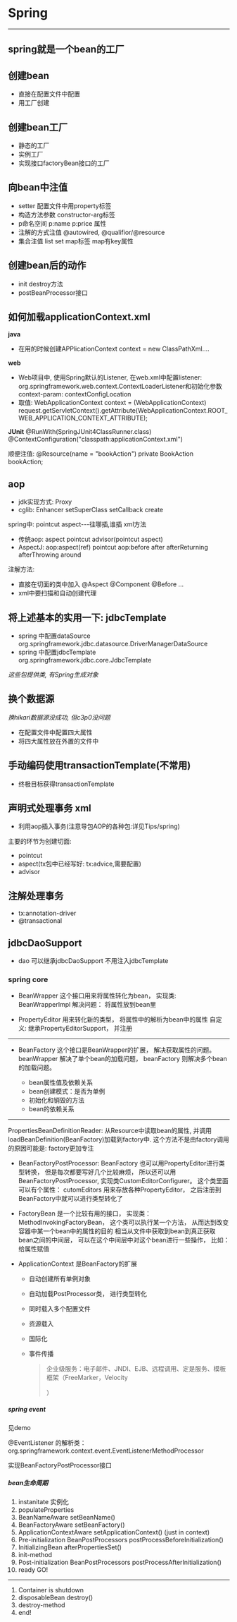 # Spring #
---

## spring就是一个bean的工厂 ##

## 创建bean
- 直接在配置文件中配置
- 用工厂创建

## 创建bean工厂
- 静态的工厂
- 实例工厂
- 实现接口factoryBean接口的工厂

## 向bean中注值
- setter 配置文件中用property标签
- 构造方法参数 constructor-arg标签
- p命名空间 p:name  p:price 属性
- 注解的方式注值 @autowired, @qualifior/@resource
- 集合注值 list set map标签 map有key属性

## 创建bean后的动作
- init destroy方法
- postBeanProcessor接口

## 如何加载applicationContext.xml

**java**
- 在用的时候创建APPlicationContext context = new  ClassPathXml....

**web**

- Web项目中, 使用Spring默认的Listener, 在web.xml中配置listener: org.springframework.web.context.ContextLoaderListener和初始化参数context-param: contextConfigLocation
- 取值: 
	WebApplicationContext context = (WebApplicationContext) request.getServletContext().getAttribute(WebApplicationContext.ROOT_WEB_APPLICATION_CONTEXT_ATTRIBUTE);

**JUnit**
	@RunWith(SpringJUnit4ClassRunner.class)
	@ContextConfiguration("classpath:applicationContext.xml")

顺便注值:
	@Resource(name = "bookAction")
	private BookAction bookAction;

## aop

- jdk实现方式: Proxy
- cglib: Enhancer setSuperClass setCallback create


spring中: pointcut aspect---往哪插,谁插
xml方法
- 传统aop: aspect pointcut advisor(pointcut aspect)
- AspectJ: aop:aspect(ref) pointcut aop:before after afterReturning afterThrowing around

注解方法:
- 直接在切面的类中加入 @Aspect @Component @Before ...
- xml中要扫描和自动创建代理

## 将上述基本的实用一下: jdbcTemplate

- spring 中配置dataSource org.springframework.jdbc.datasource.DriverManagerDataSource
- spring 中配置jdbcTemplate org.springframework.jdbc.core.JdbcTemplate

*这些包提供类, 有Spring生成对象*

## 换个数据源

*换hikari数据源没成功, 但c3p0没问题*

- 在配置文件中配置四大属性
- 将四大属性放在外置的文件中

## 手动编码使用transactionTemplate(不常用)

- 终极目标获得transactionTemplate

## 声明式处理事务 xml

- 利用aop插入事务(注意导包AOP的各种包:详见Tips/spring)

主要的环节为创建切面: 
- pointcut 
- aspect(tx包中已经写好: tx:advice,需要配置) 
- advisor

## 注解处理事务 

- tx:annotation-driver
- @transactional

## jdbcDaoSupport

- dao 可以继承jdbcDaoSupport 不用注入jdbcTemplate


### spring core
- BeanWrapper 这个接口用来将属性转化为bean， 实现类: BeanWrapperImpl 解决问题： 将属性放到bean里

- PropertyEditor 用来转化新的类型， 将属性中的解析为bean中的属性 自定义: 继承PropertyEditorSupport， 并注册

---

- BeanFactory 这个接口是BeanWrapper的扩展， 解决获取属性的问题。beanWrapper 解决了单个bean的加载问题， beanFactory 则解决多个bean的加载问题。

  - bean属性值及依赖关系
  - bean创建模式：是否为单例
  - 初始化和销毁的方法
  - bean的依赖关系
---
PropertiesBeanDefinitionReader: 从Resource中读取bean的属性, 并调用loadBeanDefinition(BeanFactory)加载到factory中. 这个方法不是由factory调用的原因可能是: factory更加专注

- BeanFactoryPostProcessor: BeanFactory 也可以用PropertyEditor进行类型转换， 但是每次都要写好几个比较麻烦， 所以还可以用BeanFactoryPostProcessor, 实现类CustomEditorConfigurer。
  这个类里面可以有个属性： cutomEditors 用来存放各种PropertyEditor， 之后注册到BeanFactory中就可以进行类型转化了

- FactoryBean 是一个比较有用的接口， 实现类： MethodInvokingFactoryBean， 这个类可以执行某一个方法， 从而达到改变容器中某一个bean中的属性的目的
  相当从文件中获取到bean到真正获取bean之间的中间层， 可以在这个中间层中对这个bean进行一些操作， 比如：给属性赋值

- ApplicationContext 是BeanFactory的扩展
  - 自动创建所有单例对象

  - 自动加载PostProcessor类， 进行类型转化

  - 同时载入多个配置文件

  - 资源载入

  - 国际化

  - 事件传播

    > 企业级服务：电子邮件、JNDI、EJB、远程调用、定是服务、模板框架（FreeMarker，Velocity
    >
    > ）

##### spring event

见demo

@EventListener 的解析类：org.springframework.context.event.EventListenerMethodProcessor

实现BeanFactoryPostProcessor接口

##### bean生命周期

1. instanitate 实例化
2. populateProperties
3. BeanNameAware setBeanName()
4. BeanFactoryAware setBeanFactory()
5. ApplicationContextAware setApplicationContext()   (just in context)
6. Pre-initialization BeanPostProcessors postProcessBeforeInitialization()
7. InitializingBean afterPropertiesSet()
8. init-method
9. Post-initialization BeanPostProcessors postProcessAfterInitialization()
10. ready GO!

---

1. Container is shutdown
2. disposableBean destroy()
3. destroy-method
4. end!

